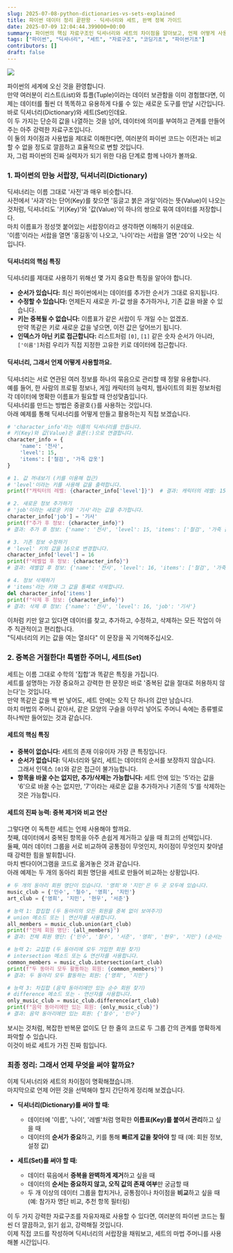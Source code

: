 ```yaml
---
slug: 2025-07-08-python-dictionaries-vs-sets-explained
title: 파이썬 데이터 정리 끝판왕 - 딕셔너리와 세트, 완벽 정복 가이드
date: 2025-07-09 12:04:44.399000+00:00
summary: 파이썬의 핵심 자료구조인 딕셔너리와 세트의 차이점을 알아보고, 언제 어떻게 사용해야 하는지 예제와 함께 완벽하게 설명합니다.
tags: ["파이썬", "딕셔너리", "세트", "자료구조", "코딩기초", "파이썬기초"]
contributors: []
draft: false
---
```


![](https://blogger.googleusercontent.com/img/b/R29vZ2xl/AVvXsEiU2R8dNsJTmSGJOhNuOROg9ivNjyFIAQALMBPEnjZptvaxxqBpXf2zyWB-kwZ1yYP8RKDtWhCILK_SZlVoCZU7iLCv7lm2oOWg6_KBIyFBfZStFmGO4_VzDIt91TfdD8QQITDYgA5DK52wW3N1CsbyuAZruIx6S-rGBsY3Ts1TKuUV6aibHGPD0uar7CQ/s16000/python.png)

파이썬의 세계에 오신 것을 환영합니다.<br />
만약 여러분이 리스트(List)와 튜플(Tuple)이라는 데이터 보관함을 이미 경험했다면, 이제는 데이터를 훨씬 더 똑똑하고 유용하게 다룰 수 있는 새로운 도구를 만날 시간입니다.<br />
바로 딕셔너리(Dictionary)와 세트(Set)인데요.<br />
이 두 가지는 단순히 값을 나열하는 것을 넘어, 데이터에 의미를 부여하고 관계를 만들어주는 아주 강력한 자료구조입니다.<br />
이 둘의 차이점과 사용법을 제대로 이해한다면, 여러분의 파이썬 코드는 이전과는 비교할 수 없을 정도로 깔끔하고 효율적으로 변할 것입니다.<br />
자, 그럼 파이썬의 진짜 실력자가 되기 위한 다음 단계로 함께 나아가 볼까요.<br />

### 1. 파이썬의 만능 서랍장, 딕셔너리(Dictionary)

딕셔너리는 이름 그대로 '사전'과 매우 비슷합니다.<br />
사전에서 '사과'라는 단어(Key)를 찾으면 '둥글고 붉은 과일'이라는 뜻(Value)이 나오는 것처럼, 딕셔너리도 '키(Key)'와 '값(Value)'이 하나의 쌍으로 묶여 데이터를 저장합니다.<br />
마치 이름표가 정성껏 붙어있는 서랍장이라고 생각하면 이해하기 쉬운데요.<br />
'이름'이라는 서랍을 열면 '홍길동'이 나오고, '나이'라는 서랍을 열면 '20'이 나오는 식입니다.<br />

#### 딕셔너리의 핵심 특징

딕셔너리를 제대로 사용하기 위해선 몇 가지 중요한 특징을 알아야 합니다.<br />
- **순서가 있습니다:** 최신 파이썬에서는 데이터를 추가한 순서가 그대로 유지됩니다.<br />
- **수정할 수 있습니다:** 언제든지 새로운 키-값 쌍을 추가하거나, 기존 값을 바꿀 수 있습니다.<br />
- **키는 중복될 수 없습니다:** 이름표가 같은 서랍이 두 개일 수는 없겠죠.<br />만약 똑같은 키로 새로운 값을 넣으면, 이전 값은 덮어쓰기 됩니다.<br />
- **인덱스가 아닌 키로 접근합니다:** 리스트처럼 `[0]`, `[1]` 같은 숫자 순서가 아니라, `['이름']`처럼 우리가 직접 지정한 고유한 키로 데이터에 접근합니다.<br />

#### 딕셔너리, 그래서 언제 어떻게 사용할까요.

딕셔너리는 서로 연관된 여러 정보를 하나의 묶음으로 관리할 때 정말 유용합니다.<br />
예를 들어, 한 사람의 프로필 정보나, 게임 캐릭터의 능력치, 웹사이트의 회원 정보처럼 각 데이터에 명확한 이름표가 필요할 때 안성맞춤입니다.<br />
딕셔너리를 만드는 방법은 중괄호`{}`를 사용하는 것입니다.<br />
아래 예제를 통해 딕셔너리를 어떻게 만들고 활용하는지 직접 보겠습니다.<br />

```python
# 'character_info'라는 이름의 딕셔너리를 만듭니다.
# 키(Key)와 값(Value)은 콜론(:)으로 연결합니다.
character_info = {
    'name': '전사',
    'level': 15,
    'items': ['철검', '가죽 갑옷']
}

# 1. 값 꺼내보기 (키를 이용해 접근)
# 'level'이라는 키를 사용해 값을 출력합니다.
print(f"캐릭터의 레벨: {character_info['level']}")  # 결과: 캐릭터의 레벨: 15

# 2. 새로운 정보 추가하기
# 'job'이라는 새로운 키와 '기사'라는 값을 추가합니다.
character_info['job'] = '기사'
print(f"추가 후 정보: {character_info}")
# 결과: 추가 후 정보: {'name': '전사', 'level': 15, 'items': ['철검', '가죽 갑옷'], 'job': '기사'}

# 3. 기존 정보 수정하기
# 'level' 키의 값을 16으로 변경합니다.
character_info['level'] = 16
print(f"레벨업 후 정보: {character_info}")
# 결과: 레벨업 후 정보: {'name': '전사', 'level': 16, 'items': ['철검', '가죽 갑옷'], 'job': '기사'}

# 4. 정보 삭제하기
# 'items'라는 키와 그 값을 통째로 삭제합니다.
del character_info['items']
print(f"삭제 후 정보: {character_info}")
# 결과: 삭제 후 정보: {'name': '전사', 'level': 16, 'job': '기사'}
```

이처럼 키만 알고 있다면 데이터를 찾고, 추가하고, 수정하고, 삭제하는 모든 작업이 아주 직관적이고 편리합니다.<br />
"딕셔너리의 키는 값을 여는 열쇠다" 이 문장을 꼭 기억해주십시오.<br />

### 2. 중복은 거절한다! 특별한 주머니, 세트(Set)

세트는 이름 그대로 수학의 '집합'과 똑같은 특징을 가집니다.<br />
세트를 설명하는 가장 중요하고 강력한 한 문장은 바로 '중복된 값을 절대로 허용하지 않는다'는 것입니다.<br />
만약 똑같은 값을 백 번 넣어도, 세트 안에는 오직 단 하나의 값만 남습니다.<br />
마치 마법의 주머니 같아서, 같은 모양의 구슬을 아무리 넣어도 주머니 속에는 종류별로 하나씩만 들어있는 것과 같습니다.<br />

#### 세트의 핵심 특징

- **중복이 없습니다:** 세트의 존재 이유이자 가장 큰 특징입니다.<br />
- **순서가 없습니다:** 딕셔너리와 달리, 세트는 데이터의 순서를 보장하지 않습니다.<br />그래서 인덱스 `[0]`와 같은 접근이 불가능합니다.<br />
- **항목을 바꿀 수는 없지만, 추가/삭제는 가능합니다:** 세트 안에 있는 '5'라는 값을 '6'으로 바꿀 수는 없지만, '7'이라는 새로운 값을 추가하거나 기존의 '5'를 삭제하는 것은 가능합니다.<br />

#### 세트의 진짜 능력: 중복 제거와 비교 연산

그렇다면 이 독특한 세트는 언제 사용해야 할까요.<br />
첫째, 데이터에서 중복된 항목을 아주 손쉽게 제거하고 싶을 때 최고의 선택입니다.<br />
둘째, 여러 데이터 그룹을 서로 비교하여 공통점이 무엇인지, 차이점이 무엇인지 찾아낼 때 강력한 힘을 발휘합니다.<br />
마치 벤다이어그램을 코드로 옮겨놓은 것과 같습니다.<br />
아래 예제는 두 개의 동아리 회원 명단을 세트로 만들어 비교하는 상황입니다.<br />

```python
# 두 개의 동아리 회원 명단이 있습니다. '영희'와 '지민'은 두 곳 모두에 있습니다.
music_club = {'민수', '철수', '영희', '지민'}
art_club = {'영희', '지민', '현우', '서준'}

# 능력 1: 합집합 (두 동아리의 모든 회원을 중복 없이 보여주기)
# union 메소드 또는 | 연산자를 사용합니다.
all_members = music_club.union(art_club)
print(f"전체 회원 명단: {all_members}")
# 결과: 전체 회원 명단: {'민수', '철수', '서준', '영희', '현우', '지민'} (순서는 다를 수 있습니다)

# 능력 2: 교집합 (두 동아리에 모두 가입한 회원 찾기)
# intersection 메소드 또는 & 연산자를 사용합니다.
common_members = music_club.intersection(art_club)
print(f"두 동아리 모두 활동하는 회원: {common_members}")
# 결과: 두 동아리 모두 활동하는 회원: {'영희', '지민'}

# 능력 3: 차집합 (음악 동아리에만 있는 순수 회원 찾기)
# difference 메소드 또는 - 연산자를 사용합니다.
only_music_club = music_club.difference(art_club)
print(f"음악 동아리에만 있는 회원: {only_music_club}")
# 결과: 음악 동아리에만 있는 회원: {'철수', '민수'}
```

보시는 것처럼, 복잡한 반복문 없이도 단 한 줄의 코드로 두 그룹 간의 관계를 명확하게 파악할 수 있습니다.<br />
이것이 바로 세트가 가진 진짜 힘입니다.<br />

### 최종 정리: 그래서 언제 무엇을 써야 할까요?

이제 딕셔너리와 세트의 차이점이 명확해졌습니까.<br />
마지막으로 언제 어떤 것을 선택해야 할지 간단하게 정리해 보겠습니다.<br />
- **딕셔너리(Dictionary)를 써야 할 때:**
  - 데이터에 '이름', '나이', '레벨'처럼 명확한 **이름표(Key)를 붙여서 관리**하고 싶을 때
  - 데이터의 **순서가 중요**하고, 키를 통해 **빠르게 값을 찾아야** 할 때 (예: 회원 정보, 설정 값)

- **세트(Set)를 써야 할 때:**
  - 데이터 묶음에서 **중복을 완벽하게 제거**하고 싶을 때
  - 데이터의 **순서는 중요하지 않고, 오직 값의 존재 여부**만 궁금할 때
  - 두 개 이상의 데이터 그룹을 합치거나, 공통점이나 차이점을 **비교**하고 싶을 때 (예: 참가자 명단 비교, 추천 항목 필터링)

이 두 가지 강력한 자료구조를 자유자재로 사용할 수 있다면, 여러분의 파이썬 코드는 훨씬 더 깔끔하고, 읽기 쉽고, 강력해질 것입니다.<br />
이제 직접 코드를 작성하며 딕셔너리의 서랍장을 채워보고, 세트의 마법 주머니를 사용해볼 시간입니다.<br />